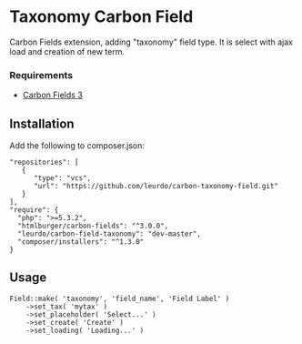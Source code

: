 # Taxonomy Carbon Field

Carbon Fields extension, adding "taxonomy" field type. It is select with ajax load and creation of new term.

### Requirements

* [Carbon Fields 3](https://github.com/htmlburger/carbon-fields)


## Installation

Add the following to composer.json:

```
"repositories": [
   {
      "type": "vcs",
      "url": "https://github.com/leurdo/carbon-taxonomy-field.git"
   }
],
"require": {
  "php": ">=5.3.2",
  "htmlburger/carbon-fields": "^3.0.0",
  "leurdo/carbon-field-taxonomy": "dev-master",
  "composer/installers": "^1.3.0"
}
```

## Usage

```
Field::make( 'taxonomy', 'field_name', 'Field Label' )
    ->set_tax( 'mytax' )
    ->set_placeholder( 'Select...' )
    ->set_create( 'Create' )
    ->set_loading( 'Loading...' )
```


